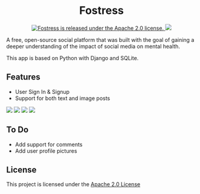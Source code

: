 <h1 align="center">
    Fostress
</h1>
<p align="center">
<a href="https://github.com/ameliiams/Fostress/blob/main/LICENSE">
    <img src="https://img.shields.io/badge/license-Apache--2.0-blue.svg"alt="Fostress is released under the Apache 2.0 license." />
    <img src="https://img.shields.io/github/last-commit/ameliiams/fostress">
</a>
</p>

A free, open-source social platform that was built with the goal of gaining a deeper understanding of the impact of social media on mental health. 

This app is based on Python with Django and SQLite. 

## Features
* User Sign In & Signup
* Support for both text and image posts

![](https://github.com/ameliiams/Fostress/blob/main/screenshots/example-signup.gif?raw=true)
![](https://github.com/ameliiams/Fostress/blob/main/screenshots/example-login.gif?raw=true)
![](https://github.com/ameliiams/Fostress/blob/main/screenshots/example-imagepost.png?raw=true)
![](https://github.com/ameliiams/Fostress/blob/main/screenshots/example-textpost.png?raw=true)


## To Do
* Add support for comments
* Add user profile pictures

## License
This project is licensed under the [Apache 2.0 License](https://github.com/ameliiams/Fostress/blob/main/LICENSE)